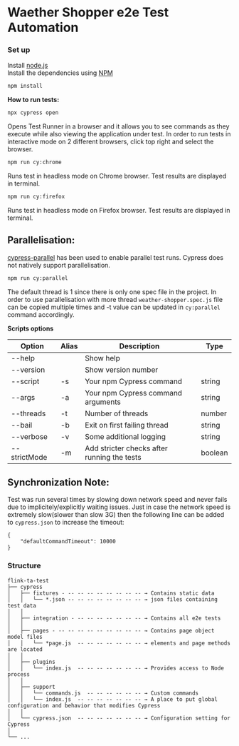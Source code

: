 # Waether Shopper e2e Test Automation

### Set up

Install [node.js](https://nodejs.org/en/)   
Install the dependencies using [NPM](https://www.npmjs.com/)

```bash
npm install
```

**How to run tests:**

```bash
npx cypress open
```

Opens Test Runner in a browser and it allows you to see commands as they execute while also viewing the application under test. In order to run tests in interactive mode on 2 different browsers, click top right and select the browser.

```bash
npm run cy:chrome
```
Runs test in headless mode on Chrome browser. Test results are displayed in terminal.

```bash
npm run cy:firefox
```
Runs test in headless mode on Firefox browser. Test results are displayed in terminal.

## Parallelisation:
[cypress-parallel](https://github.com/tnicola/cypress-parallel) has been used to enable parallel test runs. Cypress does not natively support parallelisation.

```bash
npm run cy:parallel
```
The default thread is 1 since there is only one spec file in the project. In order to use parallelisation with more thread `weather-shopper.spec.js` file can be copied multiple times and -t value can be updated in `cy:parallel` command accordingly.

**Scripts options**

| Option            | Alias | Description                        | Type   |
| ----------------- | ----- | ---------------------------------- | ------ |
| --help            |       | Show help                          |        |
| --version         |       | Show version number                |        |
| --script          | -s    | Your npm Cypress command           | string |
| --args            | -a    | Your npm Cypress command arguments | string |
| --threads         | -t    | Number of threads                  | number |
| --bail            | -b    | Exit on first failing thread       | string |
| --verbose         | -v    | Some additional logging            | string |
| --strictMode      | -m    | Add stricter checks after running the tests           | boolean |

## Synchronization Note:
Test was run several times by slowing down network speed and never fails due to implicitely/explicitly waiting issues. Just in case the network speed is extremely slow(slower than slow 3G) then the following line can be added to `cypress.json` to increase the timeout:

```
{
    "defaultCommandTimeout": 10000
}
```

### Structure

```
flink-ta-test
├── cypress
│   ├── fixtures - -- -- -- -- -- -- -- -- → Contains static data
│   │   └── *.json -- -- -- -- -- -- -- -- → json files containing test data
│   │
│   ├── integration - -- -- -- -- -- -- -- → Contains all e2e tests
│   │
│   ├── pages - -- -- -- -- -- -- -- -- -- → Contains page object model files
│   │   └── *page.js  -- -- -- -- -- -- -- → elements and page methods are located
│   │
│   ├── plugins
│   │   └── index.js  -- -- -- -- -- -- -- → Provides access to Node process
│   │
│   ├── support
│   │   └── commands.js  -- -- -- -- -- -- → Custom commands
│   │   └── index.js  -- -- -- -- -- -- -- → A place to put global configuration and behavior that modifies Cypress
│   │
│   └── cypress.json  -- -- -- -- -- -- -- → Configuration setting for Cypress
│
└── ...
```
